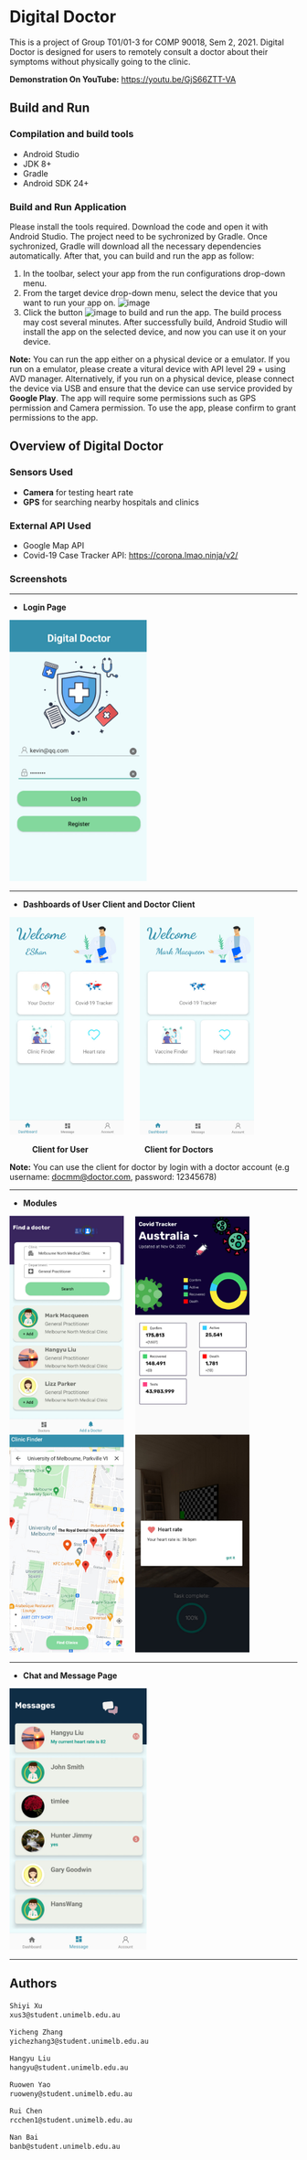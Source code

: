 # Digital Doctor
This is a project of Group T01/01-3 for COMP 90018, Sem 2, 2021.
Digital Doctor is designed for users to remotely consult a doctor about their symptoms without physically going to the clinic.

**Demonstration On YouTube:** https://youtu.be/GjS66ZTT-VA

## Build and Run
### Compilation and build tools
* Android Studio
* JDK 8+
* Gradle
* Android SDK 24+

### Build and Run Application
Please install the tools required. Download the code and open it with Android Studio. The project need to be sychronized by Gradle. Once sychronized, Gradle will download all the necessary dependencies automatically. After that, you can build and run the app as follow:
1. In the toolbar, select your app from the run configurations drop-down menu.
2. From the target device drop-down menu, select the device that you want to run your app on.
  ![image](https://user-images.githubusercontent.com/58505249/140388523-cfe2834d-df14-421b-82a5-102ed6d7744f.png)
3. Click the button ![image](https://user-images.githubusercontent.com/58505249/140389513-90dbdd7d-9967-47c8-9685-8066a19a82ea.png) to build and run the app. The build process may cost several minutes. After successfully build, Android Studio will install the app on the selected device, and now you can use it on your device.

**Note:** You can run the app either on a physical device or a emulator. If you run on a emulator, please create a vitural device with API level 29 + using AVD manager. Alternatively, if you run on a physical device, please connect the device via USB and ensure that the device can use service provided by **Google Play**. The app will require some permissions such as GPS permission and Camera permission. To use the app, please confirm to grant permissions to the app. 

## Overview of Digital Doctor
### Sensors Used
* **Camera** for testing heart rate
* **GPS** for searching nearby hospitals and clinics
### External API Used
* Google Map API
* Covid-19 Case Tracker API: https://corona.lmao.ninja/v2/
### Screenshots
***
* **Login Page**

<img src="https://github.com/ArthurLhy/DigitalDoctor/blob/main/ScreenShot/login.jpg" width="240">

***
* **Dashboards of User Client and Doctor Client**  

<img src="https://github.com/ArthurLhy/DigitalDoctor/blob/main/ScreenShot/userCli.jpg" width="200">  &nbsp;  &nbsp;  &nbsp; <img src="https://github.com/ArthurLhy/DigitalDoctor/blob/main/ScreenShot/doctorCli.jpg" width="200">

&nbsp; &nbsp; &nbsp; &nbsp;  &nbsp; **Client for User** &nbsp; &nbsp; &nbsp;  &nbsp; &nbsp; &nbsp; &nbsp; &nbsp; &nbsp;  &nbsp;  &nbsp;  &nbsp; **Client for Doctors**

**Note:** You can use the client for doctor by login with a doctor account (e.g username: docmm@doctor.com, password: 12345678)
***
* **Modules**

<img src="https://github.com/ArthurLhy/DigitalDoctor/blob/main/ScreenShot/finddoctor.jpg" width="200">  &nbsp; &nbsp; <img src="https://github.com/ArthurLhy/DigitalDoctor/blob/main/ScreenShot/covidTracker.jpg" width="200">  &nbsp;  &nbsp; <img src="https://github.com/ArthurLhy/DigitalDoctor/blob/main/ScreenShot/ClinicFnder.jpg" width="200">  &nbsp;  &nbsp; <img src="https://github.com/ArthurLhy/DigitalDoctor/blob/main/ScreenShot/heartrate.jpg" width="200">

***
* **Chat and Message Page**

<img src="https://github.com/ArthurLhy/DigitalDoctor/blob/main/ScreenShot/message.jpg" width="240"> 

***

## Authors

```
Shiyi Xu
xus3@student.unimelb.edu.au
```

```
Yicheng Zhang
yichezhang3@student.unimelb.edu.au
```

```
Hangyu Liu 
hangyu@student.unimelb.edu.au
```

```
Ruowen Yao 
ruoweny@student.unimelb.edu.au
```

```
Rui Chen
rcchen1@student.unimelb.edu.au
```

```
Nan Bai 
banb@student.unimelb.edu.au
```

